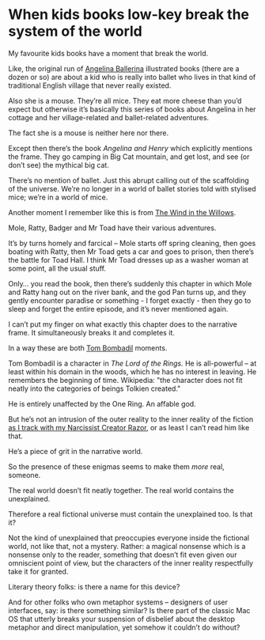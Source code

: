 # When kids books low-key break the system of the world

My favourite kids books have a moment that break the world.

Like, the original run of [Angelina
Ballerina](https://en.wikipedia.org/wiki/Angelina_Ballerina) illustrated books
(there are a dozen or so) are about a kid who is really into ballet who lives
in that kind of traditional English village that never really existed.

Also she is a mouse. They’re all mice. They eat more cheese than you’d expect
but otherwise it’s basically this series of books about Angelina in her
cottage and her village-related and ballet-related adventures.

The fact she is a mouse is neither here nor there.

Except then there’s the book _Angelina and Henry_ which explicitly mentions
the frame. They go camping in Big Cat mountain, and get lost, and see (or
don’t see) the mythical big cat.

There’s no mention of ballet. Just this abrupt calling out of the scaffolding
of the universe. We’re no longer in a world of ballet stories told with
stylised mice; we’re in a world of mice.

Another moment I remember like this is from [The Wind in the
Willows](https://en.wikipedia.org/wiki/The_Wind_in_the_Willows).

Mole, Ratty, Badger and Mr Toad have their various adventures.

It’s by turns homely and farcical – Mole starts off spring cleaning, then goes
boating with Ratty, then Mr Toad gets a car and goes to prison, then there’s
the battle for Toad Hall. I think Mr Toad dresses up as a washer woman at some
point, all the usual stuff.

Only… you read the book, then there’s suddenly this chapter in which Mole and
Ratty hang out on the river bank, and the god Pan turns up, and they gently
encounter paradise or something - I forget exactly - then they go to sleep and
forget the entire episode, and it’s never mentioned again.

I can’t put my finger on what exactly this chapter does to the narrative
frame. It simultaneously breaks it and completes it.

In a way these are both [Tom
Bombadil](https://en.wikipedia.org/wiki/Tom_Bombadil) moments.

Tom Bombadil is a character in _The Lord of the Rings._ He is all-powerful –
at least within his domain in the woods, which he has no interest in leaving.
He remembers the beginning of time. Wikipedia: "the character does not fit
neatly into the categories of beings Tolkien created."

He is entirely unaffected by the One Ring. An affable god.

But he’s not an intrusion of the outer reality to the inner reality of the
fiction [as I track with my Narcissist Creator Razor](/home/2023/09/08/razor),
or as least I can’t read him like that.

He’s a piece of grit in the narrative world.

So the presence of these enigmas seems to make them _more_ real, someone.

The real world doesn’t fit neatly together. The real world contains the
unexplained.

Therefore a real fictional universe must contain the unexplained too. Is that
it?

Not the kind of unexplained that preoccupies everyone inside the fictional
world, not like that, not a mystery. Rather: a magical nonsense which is a
nonsense only to the reader, something that doesn’t fit even given our
omniscient point of view, but the characters of the inner reality respectfully
take it for granted.

Literary theory folks: is there a name for this device?

And for other folks who own metaphor systems – designers of user interfaces,
say: is there something similar? Is there part of the classic Mac OS that
utterly breaks your suspension of disbelief about the desktop metaphor and
direct manipulation, yet somehow it couldn’t do without?
